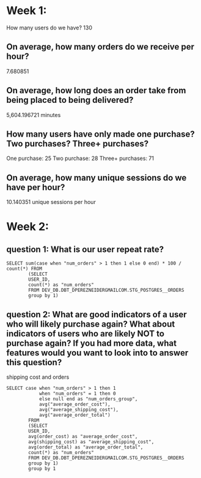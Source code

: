 # Week 1:
How many users do we have?
130

## On average, how many orders do we receive per hour?
7.680851

## On average, how long does an order take from being placed to being delivered?
5,604.196721 minutes

## How many users have only made one purchase? Two purchases? Three+ purchases?
One purchase: 25
Two purchase: 28
Three+ purchases: 71

## On average, how many unique sessions do we have per hour?
10.140351 unique sessions per hour

# Week 2:
## question 1: What is our user repeat rate?
``` 
SELECT sum(case when "num_orders" > 1 then 1 else 0 end) * 100 / count(*) FROM
        (SELECT 
        USER_ID,
        count(*) as "num_orders"
        FROM DEV_DB.DBT_DPEREZNEIDERGMAILCOM.STG_POSTGRES__ORDERS
        group by 1)
```

## question 2: What are good indicators of a user who will likely purchase again? What about indicators of users who are likely NOT to purchase again? If you had more data, what features would you want to look into to answer this question?

shipping cost and orders

```
SELECT case when "num_orders" > 1 then 1 
            when "num_orders" = 1 then 0
            else null end as "num_orders_group",
            avg("average_order_cost"),
            avg("average_shipping_cost"),
            avg("average_order_total")
        FROM
        (SELECT 
        USER_ID,
        avg(order_cost) as "average_order_cost",
        avg(shipping_cost) as "average_shipping_cost",
        avg(order_total) as "average_order_total",
        count(*) as "num_orders"
        FROM DEV_DB.DBT_DPEREZNEIDERGMAILCOM.STG_POSTGRES__ORDERS
        group by 1)
        group by 1
```